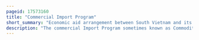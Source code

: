 ```yaml
---
pageid: 17573160
title: "Commercial Import Program"
short_summary: "Economic aid arrangement between South Vietnam and its main supporter, the United States"
description: "The commercial Import Program sometimes known as Commodity Import Program was an economic Aid Arrangement between south Vietnam and its main Supporter united States. It lasted from january 1955 until the Fall of Saigon in 1975 and the Dissolution of south Vietnam after the Invasion by north Vietnam after us Forces withdrawn from the Country due to the 1973 Ceasefire Agreement."
---
```

